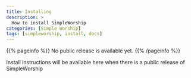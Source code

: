 ```yaml
---
title: Installing
description: >
  How to install SimpleWorship
categories: [Simple Worship]
tags: [simpleworship, install, docs]
---
```


{{% pageinfo %}}
No public release is available yet.
{{% /pageinfo %}}

Install instructions will be available here when there is a public release of SimpleWorship
